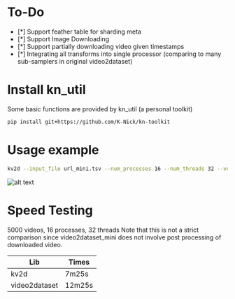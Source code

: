 # To-Do

- [*] Support feather table for sharding meta
- [*] Support Image Downloading
- [*] Support partially downloading video given timestamps
- [*] Integrating all transforms into single processor (comparing to many sub-samplers in original video2dataset)

# Install kn_util
Some basic functions are provided by kn_util (a personal toolkit)
```bash
pip install git+https://github.com/K-Nick/kn-toolkit
```

# Usage example

```bash
kv2d --input_file url_mini.tsv --num_processes 16 --num_threads 32 --verbose
```

![alt text](assets/image.png)

# Speed Testing

5000 videos, 16 processes, 32 threads
Note that this is not a strict comparison since video2dataset_mini does not involve post processing of downloaded video.

| Lib           | Times  |
| ------------- | ------ |
| kv2d          | 7m25s  |
| video2dataset | 12m25s |
